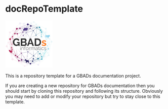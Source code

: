 # docRepoTemplate
<img src= "images/GBADs.png" width="150">

This is a repository template for a GBADs documentation project.

If you are creating a new repository for GBADs documentation then you should start by cloning this repository and following its structure. Obviously you may need to add or modify your repository but try to stay close to this template. 
